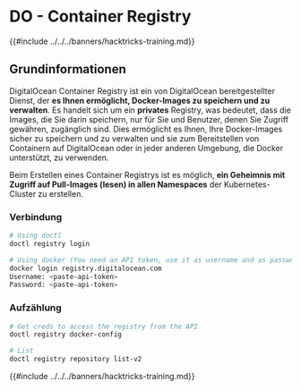 # DO - Container Registry

{{#include ../../../banners/hacktricks-training.md}}

## Grundinformationen

DigitalOcean Container Registry ist ein von DigitalOcean bereitgestellter Dienst, der **es Ihnen ermöglicht, Docker-Images zu speichern und zu verwalten**. Es handelt sich um ein **privates** Registry, was bedeutet, dass die Images, die Sie darin speichern, nur für Sie und Benutzer, denen Sie Zugriff gewähren, zugänglich sind. Dies ermöglicht es Ihnen, Ihre Docker-Images sicher zu speichern und zu verwalten und sie zum Bereitstellen von Containern auf DigitalOcean oder in jeder anderen Umgebung, die Docker unterstützt, zu verwenden.

Beim Erstellen eines Container Registrys ist es möglich, **ein Geheimnis mit Zugriff auf Pull-Images (lesen) in allen Namespaces** der Kubernetes-Cluster zu erstellen.

### Verbindung
```bash
# Using doctl
doctl registry login

# Using docker (You need an API token, use it as username and as password)
docker login registry.digitalocean.com
Username: <paste-api-token>
Password: <paste-api-token>
```
### Aufzählung
```bash
# Get creds to access the registry from the API
doctl registry docker-config

# List
doctl registry repository list-v2
```
{{#include ../../../banners/hacktricks-training.md}}
